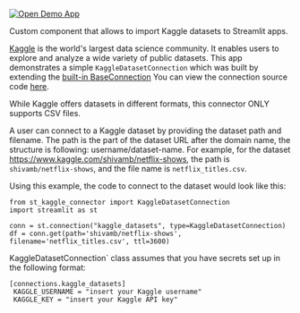 [![Open Demo App](https://static.streamlit.io/badges/streamlit_badge_black_white.svg)](https://kaggle-data-connector.streamlit.app/)

Custom component that allows to import Kaggle datasets to Streamlit apps.

[Kaggle](https://www.kaggle.com/) is the world's largest data science community. It enables users to explore and analyze a wide variety of public datasets.
This app demonstrates a simple `KaggleDatasetConnection` which was built by extending the 
[built-in BaseConnection](https://docs.streamlit.io/library/api-reference/connections/st.connections.experimentalbaseconnection)
You can view the connection source code
[here](https://github.com/arsentievalex/kaggle-streamlit-data-connector/blob/main/connection.py).

While Kaggle offers datasets in different formats, this connector ONLY supports CSV files.

A user can connect to a Kaggle dataset by providing the dataset path and filename.
The path is the part of the dataset URL after the domain name, the structure is following: username/dataset-name.
For example, for the dataset https://www.kaggle.com/shivamb/netflix-shows, the path is `shivamb/netflix-shows`,
and the file name is `netflix_titles.csv`.

Using this example, the code to connect to the dataset would look like this:

```
from st_kaggle_connector import KaggleDatasetConnection
import streamlit as st

conn = st.connection("kaggle_datasets", type=KaggleDatasetConnection)
df = conn.get(path='shivamb/netflix-shows', filename='netflix_titles.csv', ttl=3600)
```

KaggleDatasetConnection` class assumes that you have secrets set up in the following format:

```
[connections.kaggle_datasets]
 KAGGLE_USERNAME = "insert your Kaggle username"
 KAGGLE_KEY = "insert your Kaggle API key"
```


